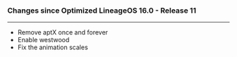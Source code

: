 ### Changes since Optimized LineageOS 16.0 - Release 11

---------------------------------------------------
* Remove aptX once and forever
* Enable westwood
* Fix the animation scales
